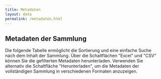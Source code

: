 ```yaml
---
title: Metadaten
layout: data
permalink: /metadaten.html
---
```


## Metadaten der Sammlung

Die folgende Tabelle ermöglicht die Sortierung und eine einfache Suche nach dem Inhalt der Sammlung.
Über die Schaltflächen "Excel" und "CSV" können Sie die gefilterten Metadaten herunterladen.
Verwenden Sie alternativ die Schaltfläche "Herunterladen", um die Metadaten der vollständigen Sammlung in verschiedenen Formaten anzuzeigen.
